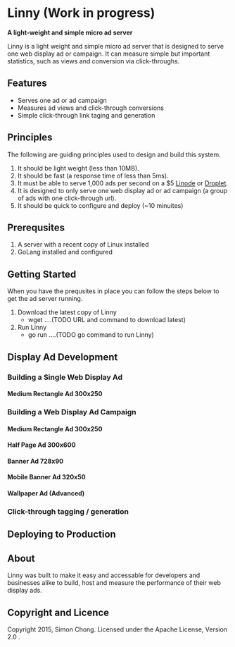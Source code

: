 # Linny (Work in progress)
**A light-weight and simple micro ad server**

Linny is a light weight and simple micro ad server that is designed to serve one web display ad or campaign. It can measure simple but important statistics, such as views and conversion via click-throughs.

## Features

* Serves one ad or ad campaign
* Measures ad views and click-through conversions
* Simple click-through link taging and generation


## Principles

The following are guiding principles used to design and build this system.

1. It should be light weight (less than 10MB). 
2. It should be fast (a response time of less than 5ms).
3. It must be able to serve 1,000 ads per second on a $5 [Linode](http://www.linode.com) or [Droplet](http://www.digitalocean.com).
4. It is designed to only serve one web display ad or ad campaign (a group of ads with one click-through url).
5. It should be quick to configure and deploy (~10 minuites)

## Prerequsites

1. A server with a recent copy of Linux installed
2. GoLang installed and configured

## Getting Started

When you have the prequsites in place you can follow the steps below to get the ad server running.

1. Download the latest copy of Linny 
	- wget ....(TODO URL and command to download latest)
2. Run Linny
	- go run ....(TODO go command to run Linny)

## Display Ad Development

### Building a Single Web Display Ad

#### Medium Rectangle Ad 300x250

### Building a Web Display Ad Campaign

#### Medium Rectangle Ad 300x250
#### Half Page Ad 300x600
#### Banner Ad 728x90
#### Mobile Banner Ad 320x50
#### Wallpaper Ad (Advanced)

### Click-through tagging / generation

## Deploying to Production


## About

Linny was built to make it easy and accessable for developers and businesses alike to build, host and measure the performance of their web display ads.

## Copyright and Licence

Copyright 2015, Simon Chong. Licensed under the Apache License, Version 2.0 .